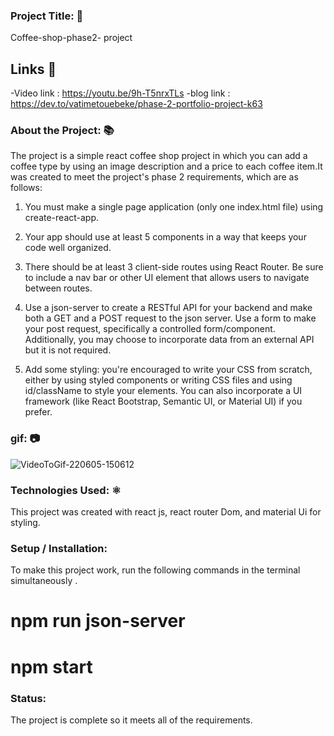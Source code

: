 ### Project Title: 📛

Coffee-shop-phase2- project

## Links 🔗
-Video link :
https://youtu.be/9h-T5nrxTLs
-blog link :
https://dev.to/vatimetouebeke/phase-2-portfolio-project-k63



### About the Project: 📚
The project is a simple react coffee shop project in which you can add a coffee type by using an image description and a price to each coffee item.It was created to meet the project's phase 2 requirements, which are as follows:

1. You must make a single page application (only one index.html
file) using create-react-app.

2. Your app should use at least 5 components in a way that keeps
your code well organized.

3. There should be at least 3 client-side routes using React
Router. Be sure to include a nav bar or other UI element that
allows users to navigate between routes.

4. Use a json-server to create a RESTful API for your backend and
make both a GET and a POST request to the json server. Use a
form to make your post request, specifically a controlled
form/component. Additionally, you may choose to incorporate
data from an external API but it is not required.

5. Add some styling: you're encouraged to write your CSS from
scratch, either by using styled components or writing CSS
files and using id/className to style your elements. You can
also incorporate a UI framework (like React Bootstrap,
Semantic UI, or Material UI) if you prefer.

### gif: 📷



![VideoToGif-220605-150612](https://user-images.githubusercontent.com/95946533/172066491-f88ae594-1e39-4093-8ddb-c1770fc2b256.gif)




### Technologies Used:  ⚛️

 This project was created with react js, react router Dom, and material Ui for styling.

 ### Setup / Installation:

To make this project work, run the following commands in the terminal simultaneously .
  
 # npm run json-server
 # npm start


### Status:

The project is complete so it meets all of the requirements.







